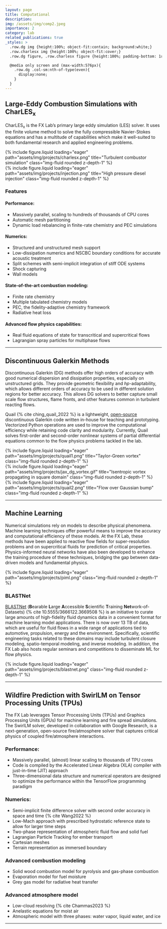 ```yaml
---
layout: page
title: Computational
description:
img: /assets/img/comp2.jpeg
importance: 2
category: lab
related_publications: true
_styles: >
  .row.dg img {height:100%; object-fit:contain; background:white;}
  .row.charlesx img {height:100%; object-fit:cover;}
  .row.dg figure, .row.charlesx figure {height:100%; padding-bottom: 1rem;}

  @media only screen and (max-width:576px){
    .row.dg .col-sm:nth-of-type(even){
      display:none;
    }
  }
---
```


## Large-Eddy Combustion Simulations with CharLES<sub>x</sub>

CharLES<sub>x</sub> is the FX Lab’s primary large eddy simulation (LES) solver. It uses the finite volume method to solve the fully compressible Navier-Stokes equations and has a multitude of capabilities which make it well-suited to both fundamental research and applied engineering problems.

<div class="row charlesx">
  <div class="col-sm mt-3">
    {% include figure.liquid loading="eager" path="assets/img/projects/charlesx.png" title="Turbulent combustor simulation" class="img-fluid rounded z-depth-1" %}
  </div>
  <div class="col-sm mt-3">
    {% include figure.liquid loading="eager" path="assets/img/projects/injection.png" title="High pressure diesel injection" class="img-fluid rounded z-depth-1" %}
  </div>
</div>

### Features

#### Performance:
* Massively parallel, scaling to hundreds of thousands of CPU cores
* Automatic mesh partitioning
* Dynamic load rebalancing in finite-rate chemistry and PEC simulations

#### Numerics:
* Structured and unstructured mesh support
* Low-dissipation numerics and NSCBC boundary conditions for accurate acoustic treatment
* Split schemes with semi-implicit integration of stiff ODE systems
* Shock capturing
* Wall models

#### State-of-the-art combustion modeling:
* Finite rate chemistry
* Multiple tabulated chemistry models
* PEC, the fidelity-adaptive chemistry framework
* Radiative heat loss

#### Advanced flow physics capabilities:
* Real fluid equations of state for transcritical and supercritical flows
* Lagrangian spray particles for multiphase flows

---

## Discontinuous Galerkin Methods

Discontinuous Galerkin (DG) methods offer high orders of accuracy with good numerical dispersion and dissipation properties, especially on unstructured grids. They provide geometric flexibility and *hp*-adaptability, which allows different orders of accuracy to be used in different solution regions for better accuracy. This allows DG solvers to better capture small scale flow structures, flame fronts, and other features common in turbulent reacting flows.

Quail {% cite ching_quail_2022 %} is a lightweight, [open-source](https://github.com/ihmegroup/quail) discontinuous Galerkin code written in-house for teaching and prototyping. Vectorized Python operations are used to improve the computational efficiency while retaining code clarity and modularity. Currently, Quail solves first-order and second-order nonlinear systems of partial differential equations common to the flow physics problems tackled in the lab.

<div class="row dg">
  <div class="col-sm mt-3">
    {% include figure.liquid loading="eager" path="assets/img/projects/quail1.png" title="Taylor-Green vortex" class="img-fluid rounded z-depth-1" %}
  </div>
  <div class="col-sm mt-3">
    {% include figure.liquid loading="eager" path="assets/img/projects/jax_dg_vortex.gif" title="Isentropic vortex propagating in square domain" class="img-fluid rounded z-depth-1" %}
  </div>
  <div class="col-sm mt-3">
    {% include figure.liquid loading="eager" path="assets/img/projects/quail2.png" title="Flow over Gaussian bump" class="img-fluid rounded z-depth-1" %}
  </div>
</div>

---

## Machine Learning

Numerical simulations rely on models to describe physical phenomena. Machine learning techniques offer powerful means to improve the accuracy and computational efficiency of these models. At the FX Lab, these methods have been applied to reactive flow fields for super-resolution problems and on supercritical fluids for prediction of critical properties. Physics-informed neural networks have also been developed to enhance the training procedure of these techniques, bridging the gap between data-driven models and fundamental physics.

<div class="row">
  <div class="col-sm mt-3">
    {% include figure.liquid loading="eager" path="assets/img/projects/piml.png" class="img-fluid rounded z-depth-1" %}
  </div>
</div>

### BLASTNet

[BLASTNet](https://blastnet.github.io) (**B**earable **L**arge **A**ccessible **S**cientific **T**raining **Net**work-of-Datasets) {% cite 10.5555/3666122.3669508 %} is an initiative to curate large amounts of high-fidelity fluid dynamics data in a convenient format for machine learning model applications. There is now over 13 TB of data, which are useful for fluid flows in a wide range of applications tied to automotive, propulsion, energy and the environment. Specifically, scientific engineering tasks related to these domains may include turbulent closure modeling, spatio-temporal modeling, and inverse modeling. In addition, the FX Lab also hosts regular seminars and competitions to disseminate ML for flow physics.

<div class="row">
  <div class="col-sm mt-3">
    {% include figure.liquid loading="eager" path="assets/img/projects/blastnet.png" class="img-fluid rounded z-depth-1" %}
  </div>
</div>

---

## Wildfire Prediction with SwirlLM on Tensor Processing Units (TPUs)

The FX Lab leverages Tensor Processing Units (TPUs) and Graphics Processing Units (GPUs) for machine learning and fire spread simulations. The SwirlLM solver, developed in collaboration with Google Research, is a next-generation, open-source fire/atmosphere solver that captures critical physics of coupled fire/atmosphere interactions.

### Performance:
* Massively parallel, (almost) linear scaling to thousands of TPU cores
* Code is compiled by the Accelerated Linear Algebra (XLA) compiler with just-in-time (JIT) approach
* Three-dimensional data structure and numerical operators are designed to optimize the performance within the TensorFlow programming paradigm

### Numerics:
* Semi-implicit finite difference solver with second order accuracy in space and time {% cite Wang2022 %}
* Low-Mach approach with prescribed hydrostatic reference state to allow for larger time steps
* Two-phase representation of atmospheric fluid flow and solid fuel
* Lagrangian Particle Tracking for ember transport
* Cartesian meshes
* Terrain representation as immersed boundary

### Advanced combustion modeling
* Solid wood combustion model for pyrolysis and gas-phase combustion
* Evaporation model for fuel moisture
* Grey gas model for radiative heat transfer

### Advanced atmosphere model
* Low-cloud resolving {% cite Chammas2023 %}
* Anelastic equations for moist air
* Atmospheric model with three phases: water vapor, liquid water, and ice

---
